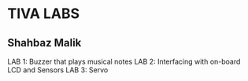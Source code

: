 # TIVA LABS
## Shahbaz Malik

LAB 1: Buzzer that plays musical notes
LAB 2: Interfacing with on-board LCD and Sensors
LAB 3: Servo

